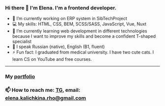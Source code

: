 ### Hi there 👋 I'm Elena. I'm a frontend developer.

- 🔭 I’m currently working on ERP system in SibTechProject
- 💻 My skills: HTML, CSS, BEM, SCSS/SASS, JavaScript, Vue, Nuxt
- 🌱 I’m currently learning web development in different technologies because I want to improve my skills and become a confident T-shaped specialist
- 👅 I speak Russian (native), English (B1, fluent)
- ⚡ Fun fact: I graduated from medical university. I have two cute cats. I learn CS on YouTube and free courses.
  
---

### My [portfolio](https://maiev93.github.io/portfolio/) 
### 📫 How to reach me: [TG](https://t.me/Maiev "Telegram"), email: elena.kalichkina.rho@gmail.com
<!--
**Maiev93/Maiev93** is a ✨ _special_ ✨ repository because its `README.md` (this file) appears on your GitHub profile.

Here are some ideas to get you started:

- 🔭 I’m currently working on ...
- 🌱 I’m currently learning ...
- 👯 I’m looking to collaborate on ...
- 🤔 I’m looking for help with ...
- 💬 Ask me about ...
- 📫 How to reach me: ...
- 😄 Pronouns: ...
- ⚡ Fun fact: ...
-->
